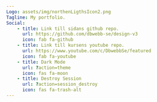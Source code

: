 ```yaml
---
Logo: assets/img/northenLigthsIcon2.png
Tagline: My portfolio.
Social:
    - title: Link till sidans github repo.
      url: https://github.com/dbwebb-se/design-v3
      icon: fab fa-github
    - title: Link till kursens youtube repo.
      url: https://www.youtube.com/c/DbwebbSe/featured
      icon: fab fa-youtube
    - title: Dark Mode
      url: ?action=theme
      icon: fas fa-moon
    - title: Destroy Session
      url: ?action=session_destroy
      icon: fas fa-trash-alt
---
```

